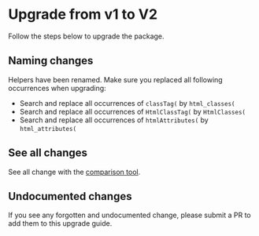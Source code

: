 # Upgrade from v1 to V2

Follow the steps below to upgrade the package.

## Naming changes

Helpers have been renamed. Make sure you replaced all following occurrences when upgrading:
* Search and replace all occurrences of `classTag(` by `html_classes(`
* Search and replace all occurrences of `HtmlClassTag(` by `HtmlClasses(`
* Search and replace all occurrences of `htmlAttributes(` by `html_attributes(`

## See all changes

See all change with the [comparison tool](https://github.com/Okipa/laravel-html-helper/compare/1.4.0...2.0.0).

## Undocumented changes

If you see any forgotten and undocumented change, please submit a PR to add them to this upgrade guide.
